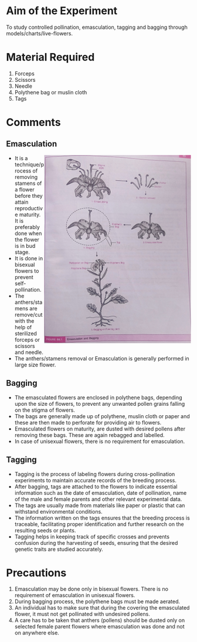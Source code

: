 # Aim of the Experiment 
To study controlled pollination, emasculation, tagging and bagging through models/charts/live-flowers. 

# Material Required 
1. Forceps 
2. Scissors 
3. Needle 
4. Polythene bag or muslin cloth 
5. Tags 

# Comments 
## Emasculation 

<img align=right src="./img/ex-2/diagram.jpg" width=400>

- It is a technique/process of removing stamens of a flower before they attain reproductive maturity. It is preferably done when the flower is in bud stage. 
- It is done in bisexual flowers to prevent self-pollination. 
- The anthers/stamens are remove/cut with the help of sterilized forceps or scissors and needle. 
- The anthers/stamens removal or Emasculation is generally performed in large size flower. 

## Bagging 
- The emasculated flowers are enclosed in polythene bags, depending upon the size of flowers, to prevent any unwanted pollen grains falling on the stigma of flowers.
- The bags are generally made up of polythene, muslin cloth or paper and these are then made to perforate for providing air to flowers. 
- Emasculated flowers on maturity, are dusted with desired pollens after removing these bags. These are again rebagged and labelled.
- In case of unisexual flowers, there is no requirement for emasculation. 

## Tagging
- Tagging is the process of labeling flowers during cross-pollination experiments to maintain accurate records of the breeding process.
- After bagging, tags are attached to the flowers to indicate essential information such as the date of emasculation, date of pollination, name of the male and female parents and other relevant experimental data.
- The tags are usually made from materials like paper or plastic that can withstand environmental conditions.
- The information written on the tags ensures that the breeding process is traceable, facilitating proper identification and further research on the resulting seeds or plants.
- Tagging helps in keeping track of specific crosses and prevents confusion during the harvesting of seeds, ensuring that the desired genetic traits are studied accurately.

# Precautions 
1. Emasculation may be done only in bisexual flowers. There is no requirement of emasculation in unisexual flowers. 
2. During bagging process, the polythene bags must be made aerated.
3. An individual has to make sure that during the covering the emasculated flower, it must not get pollinated with undesired pollens. 
4. A care has to be taken that anthers (pollens) should be dusted only on selected female parent flowers where emasculation was done and not on anywhere else. 